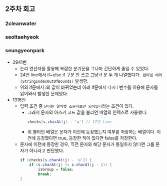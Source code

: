 ## 2주차 회고

### 2cleanwater

### seoltaehyeok

### seungyeonpark
*  2941번
    * 논리 연산자를 활용해 복잡한 분기문을 그나마 간단하게 줄일 수 있었다.
    * 24번 line에서 if~else if 구문 안 쓰고 그냥 if 문 두 개 나열했다가 `	런타임 에러 (StringIndexOutOfBounds)` 발생함.
    * 위의 if문에서 i의 값이 바뀌었는데 아래 if문에서 다시 i 변수를 이용해 문자를 읽어와서 발생한 문제였다.
* 1316번
    * 입력 조건 중 `단어는 알파벳 소문자로만 되어있다`라는 조건이 있다. 
        * 그래서 문자의 아스키 코드 값을 불리언 배열의 인덱스로 사용했다.
            ``` java
            checks[s.charAt(j) - 'a'] // 17번 line
            ``` 
        * 위 불리언 배열은 문자가 이전에 등장했는지 여부를 저장하는 배열이다. 이전에 등장했다면 true, 등장한 적이 없다면 false를 저장한다.
    * 문자에 이전에 등장한 경우, 직전 문자와 해당 문자가 동일하지 않다면 그룹 문자가 아니라고 판단했다.
        ``` java
        if (checks[s.charAt(j) - 'a']) {
            if (s.charAt(j) != s.charAt(j - 1)) {
                isGroup = false;
                break;
        } 
        ```
    